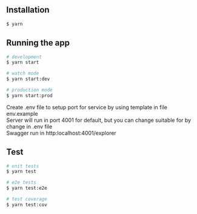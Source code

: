 ## Installation

```bash
$ yarn
```

## Running the app

```bash
# development
$ yarn start

# watch mode
$ yarn start:dev

# production mode
$ yarn start:prod
```

Create .env file to setup port for service by using template in file env.example  
Server will run in port 4001 for default, but you can change suitable for by change in .env file  
Swagger run in http:localhost:4001/explorer

## Test

```bash
# unit tests
$ yarn test

# e2e tests
$ yarn test:e2e

# test coverage
$ yarn test:cov
```

